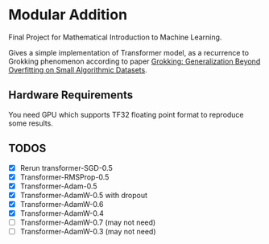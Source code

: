 # Modular Addition

Final Project for Mathematical Introduction to Machine Learning.

Gives a simple implementation of Transformer model, as a recurrence to Grokking phenomenon according to
paper [Grokking: Generalization Beyond Overfitting on Small Algorithmic Datasets](https://arxiv.org/abs/2201.02177).

## Hardware Requirements

You need GPU which supports TF32 floating point format to reproduce some results.

## TODOS

- [x] Rerun transformer-SGD-0.5
- [x] Transformer-RMSProp-0.5
- [x] Transformer-Adam-0.5
- [x] Transformer-AdamW-0.5 with dropout
- [x] Transformer-AdamW-0.6
- [x] Transformer-AdamW-0.4
- [ ] Transformer-AdamW-0.7 (may not need)
- [ ] Transformer-AdamW-0.3 (may not need)
